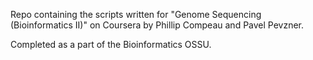 Repo containing the scripts written for "Genome Sequencing (Bioinformatics II)" on Coursera by Phillip Compeau and Pavel Pevzner. 

Completed as a part of the Bioinformatics OSSU.

